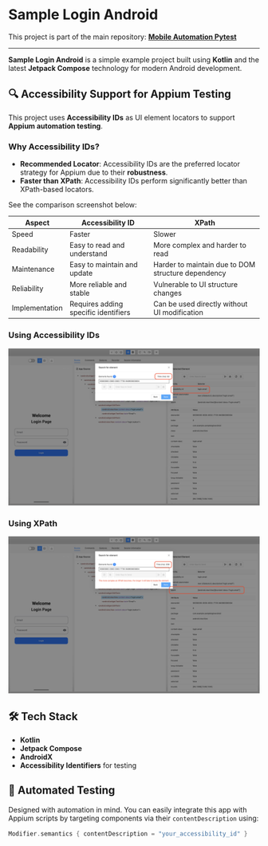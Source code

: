 # Sample Login Android

This project is part of the main repository: **[Mobile Automation Pytest](https://github.com/indrabsudirman/mobile_automation_pytest)**

---

**Sample Login Android** is a simple example project built using **Kotlin** and the latest **Jetpack Compose** technology for modern Android development.

## 🔍 Accessibility Support for Appium Testing

This project uses **Accessibility IDs** as UI element locators to support **Appium automation testing**.

### Why Accessibility IDs?

- **Recommended Locator**: Accessibility IDs are the preferred locator strategy for Appium due to their **robustness**.
- **Faster than XPath**: Accessibility IDs perform significantly better than XPath-based locators.

See the comparison screenshot below:

| Aspect         | Accessibility ID                     | XPath                                              |
| -------------- | ------------------------------------ | -------------------------------------------------- |
| Speed          | Faster                               | Slower                                             |
| Readability    | Easy to read and understand          | More complex and harder to read                    |
| Maintenance    | Easy to maintain and update          | Harder to maintain due to DOM structure dependency |
| Reliability    | More reliable and stable             | Vulnerable to UI structure changes                 |
| Implementation | Requires adding specific identifiers | Can be used directly without UI modification       |

### Using Accessibility IDs

![Accessibility IDs vs XPath](/SampleLoginAndroid/images/android-accessibility-id.png 'Accessibility IDs')

### Using XPath

![Accessibility IDs vs XPath](/SampleLoginAndroid/images/android-xpath.png 'XPath')

## 🛠️ Tech Stack

- **Kotlin**
- **Jetpack Compose**
- **AndroidX**
- **Accessibility Identifiers** for testing

## 🤖 Automated Testing

Designed with automation in mind. You can easily integrate this app with Appium scripts by targeting components via their `contentDescription` using:

```kotlin
Modifier.semantics { contentDescription = "your_accessibility_id" }
```
